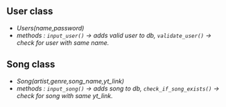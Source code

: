 ## User class
- *Users(name,password)*
- *methods : `input_user()` -> adds valid user to db, `validate_user()` -> check for user with same name.*
## Song class
- *Song(artist,genre,song_name,yt_link)*
- *methods : `input_song()` -> adds song to db, `check_if_song_exists()` -> check for song with same yt_link.*
